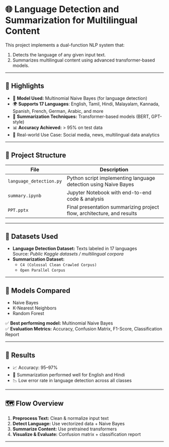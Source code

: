 # 🌐 Language Detection and Summarization for Multilingual Content

This project implements a dual-function NLP system that:  
1. Detects the language of any given input text.  
2. Summarizes multilingual content using advanced transformer-based models.

---

## 📌 Highlights

- 🧠 **Model Used:** Multinomial Naive Bayes (for language detection)  
- 🌍 **Supports 17 Languages**: English, Tamil, Hindi, Malayalam, Kannada, Spanish, French, German, Arabic, and more  
- 📝 **Summarization Techniques:** Transformer-based models (BERT, GPT-style)  
- 📊 **Accuracy Achieved:** > 95% on test data  
- 📎 Real-world Use Case: Social media, news, multilingual data analytics  

---

## 📂 Project Structure

| File | Description |
|------|-------------|
| `language_detection.py` | Python script implementing language detection using Naive Bayes |
| `summary.ipynb` | Jupyter Notebook with end-to-end code & analysis |
| `PPT.pptx` | Final presentation summarizing project flow, architecture, and results |

---

## 🧠 Datasets Used

- **Language Detection Dataset:** Texts labeled in 17 languages  
  Source: _Public Kaggle datasets / multilingual corpora_
- **Summarization Dataset:**  
  - `C4 (Colossal Clean Crawled Corpus)`  
  - `Open Parallel Corpus`

---

## 🧪 Models Compared

- Naive Bayes  
- K-Nearest Neighbors  
- Random Forest  

✅ **Best performing model:** Multinomial Naive Bayes  
✅ **Evaluation Metrics:** Accuracy, Confusion Matrix, F1-Score, Classification Report  

---

## 🧾 Results

- 📈 Accuracy: 95–97%  
- 🧩 Summarization performed well for English and Hindi  
- 📉 Low error rate in language detection across all classes  

---

## 🗺️ Flow Overview

1. **Preprocess Text:** Clean & normalize input text  
2. **Detect Language:** Use vectorized data + Naive Bayes  
3. **Summarize Content:** Use pretrained transformers  
4. **Visualize & Evaluate:** Confusion matrix + classification report  

---
